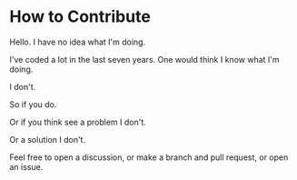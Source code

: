 # How to Contribute

Hello. I have no idea what I'm doing.

I've coded a lot in the last seven years. One would think I know what I'm doing.

I don't.

So if you do. 

Or if you think see a problem I don't.

Or a solution I don't.

Feel free to open a discussion, or make a branch and pull request, or open an issue.


